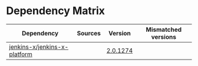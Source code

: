 # Dependency Matrix

Dependency | Sources | Version | Mismatched versions
---------- | ------- | ------- | -------------------
[jenkins-x/jenkins-x-platform](https://github.com/jenkins-x/jenkins-x-platform.git) |  | [2.0.1274](https://github.com/jenkins-x/jenkins-x-platform/releases/tag/v2.0.1274) | 

